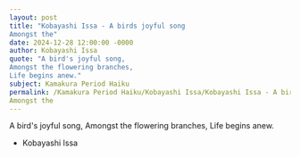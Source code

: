 ```yaml
---
layout: post
title: "Kobayashi Issa - A birds joyful song
Amongst the"
date: 2024-12-28 12:00:00 -0000
author: Kobayashi Issa
quote: "A bird's joyful song,
Amongst the flowering branches,
Life begins anew."
subject: Kamakura Period Haiku
permalink: /Kamakura Period Haiku/Kobayashi Issa/Kobayashi Issa - A birds joyful song
Amongst the
---
```


A bird's joyful song,
Amongst the flowering branches,
Life begins anew.

- Kobayashi Issa
